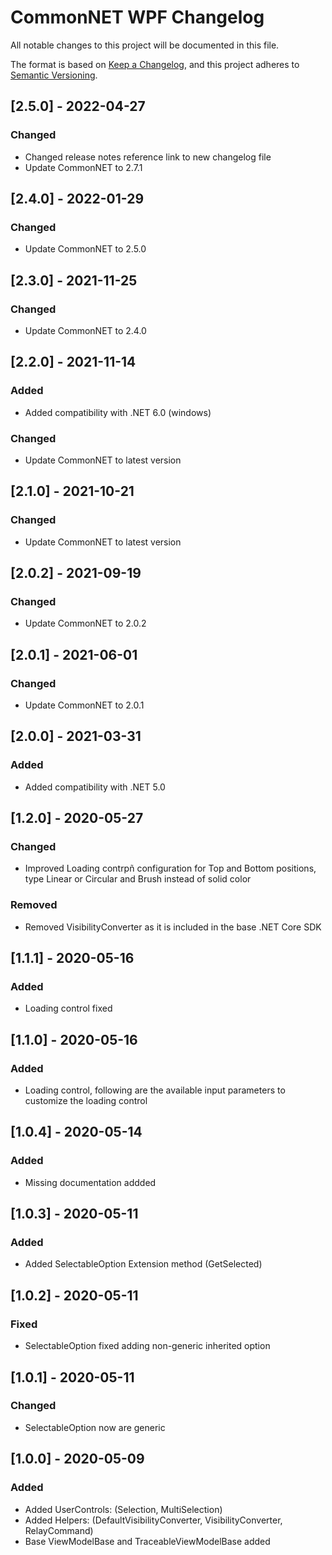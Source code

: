 ﻿# CommonNET WPF Changelog
All notable changes to this project will be documented in this file.

The format is based on [Keep a Changelog](https://keepachangelog.com/en/1.0.0/),
and this project adheres to [Semantic Versioning](https://semver.org/spec/v2.0.0.html).


## [2.5.0] - 2022-04-27
### Changed
- Changed release notes reference link to new changelog file
- Update CommonNET to 2.7.1

## [2.4.0] - 2022-01-29
### Changed
- Update CommonNET to 2.5.0

## [2.3.0] - 2021-11-25
### Changed
- Update CommonNET to 2.4.0

## [2.2.0] - 2021-11-14
### Added
- Added compatibility with .NET 6.0 (windows)
### Changed
- Update CommonNET to latest version

## [2.1.0] - 2021-10-21
### Changed
- Update CommonNET to latest version

## [2.0.2] - 2021-09-19
### Changed
- Update CommonNET to 2.0.2

## [2.0.1] - 2021-06-01
### Changed
- Update CommonNET to 2.0.1

## [2.0.0] - 2021-03-31
### Added 
- Added compatibility with .NET 5.0

## [1.2.0] - 2020-05-27
### Changed
- Improved Loading contrpñ configuration for Top and Bottom positions, type Linear or Circular and Brush instead of solid color
### Removed
- Removed VisibilityConverter as it is included in the base .NET Core SDK

## [1.1.1] - 2020-05-16
### Added 
- Loading control fixed

## [1.1.0] - 2020-05-16
### Added 
- Loading control, following are the available input parameters to customize the loading control

## [1.0.4] - 2020-05-14
### Added
- Missing documentation addded

## [1.0.3] - 2020-05-11
### Added
- Added SelectableOption Extension method (GetSelected)

## [1.0.2] - 2020-05-11
### Fixed
- SelectableOption fixed adding non-generic inherited option

## [1.0.1] - 2020-05-11
### Changed
- SelectableOption now are generic

## [1.0.0] - 2020-05-09
### Added
- Added UserControls: (Selection, MultiSelection)
- Added Helpers: (DefaultVisibilityConverter, VisibilityConverter, RelayCommand)
- Base ViewModelBase and TraceableViewModelBase added